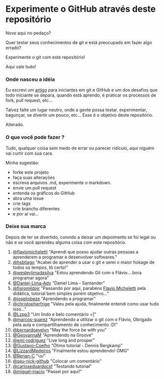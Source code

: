 # Experimente o GitHub através deste repositório

Novo aqui no pedaço?

Quer testar seus conhecimentos de git e está preocupado em fazer algo errado?

Experimente o git com este repositório!

Aqui vale tudo!


### Onde nasceu a idéia

Eu escrevi um [artigo](http://devfuria.com.br/git/tutorial-iniciando-git/) para iniciantes em git e GitHub e um dos
desafios que todo iniciante se depara, quando está aprendo, é praticar os processos de fork, pull request, etc...

Talvez falte um lugar neutro, onde a gente possa testar, experimentar, bagunçar, se divertir um pouco, etc...
Esse é o objetivo deste repositório.

Alterado.

### O que você pode fazer ?

Tudo, qualquer coisa sem medo de errar ou parecer ridículo, aqui niguém vai curtir com sua cara.

Minha sugestão:

- forke este projeto
- faça suas alterações
- escreva arquivos .md, experimente o markdown.
- envie um pull request
- entenda os gráficos do GitHub
- abra uma issue
- crie tags
- crie branchs diferentes
- e por aí vai...


### Deixe sua marca

Depois de ter se divertido, convido a deixar um depoimento se foi legal ou não
e se você aprendeu alguma coisa com este repositório.

1. [@flaviomicheletti](https://github.com/flaviomicheletti "Flávio Micheletti") 
   "Aprendi que posso ajudar outras pessoas a aprenderem a programar e desenvolver softwares."
2. [@hsbtiago](https://github.com/hsbtiago "Tiago Bernardo")
   "Acabei de aprender a usar o git e serei o maior hokage de todos os tempos, tô certo!"
3. [@wesleylimadasilva](https://github.com/wesleylimadasilva)
   "Estou aprendendo Git com o Flávio....bora programar agora"
4. [@Daniel-Lima-Adv](https://github.com/Daniel-Lima-Adv)
   "Daniel Lima - Santander"
5. [@fisromildojr](https://github.com/fisromildojr "Romildo Jr")
   "Passando por aqui, parabéns [Flavio Micheletti](https://github.com/flaviomicheletti) pela didática, tutorial bem simples porém objetivo..."
6. [@joseliobeze](https://github.com/joseliobeze "bagunçando")
   "Aprendendo a programar"
7. [@christopherfrige](https://github.com/christopherfrige)
   "Valeu pela ajuda, finalmente entendi como usar tudo isso..."
8. [@Lzpp3](https://github.com/uizfvandrade)
   "Um lindo e belo comentário =]"
9. [@marcos-suarez](https://github.com/marcos-suarez)
   "Aprendendo a utilizar o git com o Flávio, Obrigado pela aula e compartilhamento de conhecimento :D!"
10. [@bernardoevelyn](https://github.com/evelynbernardo)
   "May the force be with you"
11. [@GeovannaM](https://github.com/GeovannaM) 
   "Aprendendo na Groove"
12. [@emi-rodriguez](https://github.com/emi-rodriguez)
    "Live long and prosper"   
13. [@Gustavo-Coelho](https://github.com/Gustavo-Coelho/)
   "Ótimo tutorial - Dennis Bergkamp"
14. [@LizzardMedeiros](https://github.com/LizzardMedeiros/)
   "Finalmente estou aprendendo! OMG"
15. [@Renan-C](https://github.com/Renan-C)
   "\o/"
16. [@seu-nick-github](https://github.com/seu-link)
    "Colocar um comentário"
17. [@carloseduardocsf](https://github.com/carloseduardocsf)
   "Testando tutorial"
18. [@miguel-inacio](https://github.com/miguel-inacio)
   "Passei por aqui!"
